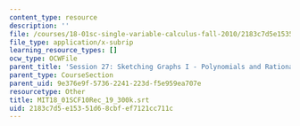 ```yaml
---
content_type: resource
description: ''
file: /courses/18-01sc-single-variable-calculus-fall-2010/2183c7d5e15351d68cbfef7121cc711c_MIT18_01SCF10Rec_19_300k.vtt
file_type: application/x-subrip
learning_resource_types: []
ocw_type: OCWFile
parent_title: 'Session 27: Sketching Graphs I - Polynomials and Rational Functions'
parent_type: CourseSection
parent_uid: 9e376e9f-5736-2241-223d-f5e959ea707e
resourcetype: Other
title: MIT18_01SCF10Rec_19_300k.srt
uid: 2183c7d5-e153-51d6-8cbf-ef7121cc711c
---
```

